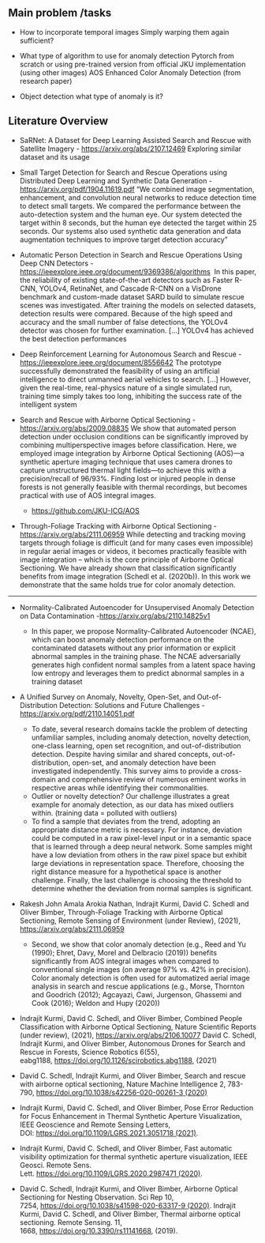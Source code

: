 
## Main problem /tasks




- How to incorporate temporal images
Simply warping them again sufficient?

- What type of algorithm to use for anomaly detection
Pytorch from scratch or using pre-trained version from official JKU implementation (using other images)
AOS Enhanced Color Anomaly Detection (from research paper)

- Object detection what type of anomaly is it?







## Literature Overview




- SaRNet: A Dataset for Deep Learning Assisted Search and Rescue with Satellite Imagery - https://arxiv.org/abs/2107.12469
Exploring similar dataset and its usage

- Small Target Detection for Search and Rescue Operations using Distributed Deep Learning and Synthetic Data Generation - https://arxiv.org/pdf/1904.11619.pdf
“We combined image segmentation, enhancement, and convolution neural networks to reduce detection time to detect small targets. We compared the performance between the auto-detection system and the human eye. Our system detected the target within 8 seconds, but the human eye detected the target within 25 seconds. Our systems also used synthetic data generation and data augmentation techniques to improve target detection accuracy”
- Automatic Person Detection in Search and Rescue Operations Using Deep CNN Detectors - https://ieeexplore.ieee.org/document/9369386/algorithms
 In this paper, the reliability of existing state-of-the-art detectors such as Faster R-CNN, YOLOv4, RetinaNet, and Cascade R-CNN on a VisDrone benchmark and custom-made dataset SARD build to simulate rescue scenes was investigated. After training the models on selected datasets, detection results were compared. Because of the high speed and accuracy and the small number of false detections, the YOLOv4 detector was chosen for further examination. […] YOLOv4 has achieved the best detection performances 

- Deep Reinforcement Learning for Autonomous Search and Rescue - https://ieeexplore.ieee.org/document/8556642
The prototype successfully demonstrated the feasibility of using an artificial intelligence to direct unmanned aerial vehicles to search. […] However, given the real-time, real-physics nature of a single simulated run, training time simply takes too long, inhibiting the success rate of the intelligent system




- Search and Rescue with Airborne Optical Sectioning - https://arxiv.org/abs/2009.08835
We show that automated person detection under occlusion conditions can be significantly improved by combining multiperspective images before classification. Here, we employed image integration by Airborne Optical Sectioning (AOS)—a synthetic aperture imaging technique that uses camera drones to capture unstructured thermal light fields—to achieve this with a precision/recall of 96/93%. Finding lost or injured people in dense forests is not generally feasible with thermal recordings, but becomes practical with use of AOS integral images.
  - https://github.com/JKU-ICG/AOS

- Through-Foliage Tracking with Airborne Optical Sectioning - https://arxiv.org/abs/2111.06959
While detecting and tracking moving targets through foliage is difficult (and for many cases even impossible) in regular aerial images or videos, it becomes practically feasible with image integration – which is the core principle of Airborne Optical Sectioning. We have already shown that classification significantly benefits from image integration (Schedl et al. (2020b)). In this work we demonstrate that the same holds true for color anomaly detection.


---

- Normality-Calibrated Autoencoder for Unsupervised Anomaly Detection on Data Contamination -https://arxiv.org/abs/2110.14825v1
  - In this paper, we propose Normality-Calibrated Autoencoder (NCAE), which can boost anomaly detection performance on the contaminated datasets without any prior information or explicit abnormal samples in the training phase. The NCAE adversarially generates high confident normal samples from a latent space having low entropy and leverages them to predict abnormal samples in a training dataset

- A Unified Survey on Anomaly, Novelty, Open-Set, and Out-of-Distribution Detection: Solutions and Future Challenges - https://arxiv.org/pdf/2110.14051.pdf
  - To date, several research domains tackle the problem of detecting unfamiliar samples, including anomaly detection, novelty detection, one-class learning, open set recognition, and out-of-distribution detection. Despite having similar and shared concepts, out-of-distribution, open-set, and anomaly detection have been investigated independently. This survey aims to provide a cross-domain and comprehensive review of numerous eminent works in respective areas while identifying their commonalities.
  - Outlier or novelty detection? Our challenge illustrates a great example for anomaly detection, as our data has mixed outliers within. (training data = polluted with outliers)
  - To find a sample that deviates from the trend, adopting an appropriate distance metric is necessary. For instance, deviation could be computed in a raw pixel-level input or in a semantic space that is learned through a deep neural network. Some samples might have a low deviation from others in the raw pixel space but exhibit large deviations in representation space. Therefore, choosing the right distance measure for a hypothetical space is another challenge. Finally, the last challenge is choosing the threshold to determine whether the deviation from normal samples is significant.




- Rakesh John Amala Arokia Nathan, Indrajit Kurmi, David C. Schedl and Oliver Bimber, Through-Foliage Tracking with Airborne Optical Sectioning, Remote Sensing of Environment (under Review), (2021), https://arxiv.org/abs/2111.06959
  - Second, we show that color anomaly detection (e.g., Reed and Yu (1990); Ehret, Davy, Morel and Delbracio (2019)) benefits significantly from AOS integral images when compared to conventional single images (on average 97% vs. 42% in precision). Color anomaly detection is often used for automatized aerial image analysis in search and rescue applications (e.g., Morse, Thornton and Goodrich (2012); Agcayazi, Cawi, Jurgenson, Ghassemi and Cook (2016); Weldon and Hupy (2020))
- Indrajit Kurmi, David C. Schedl, and Oliver Bimber, Combined People Classification with Airborne Optical Sectioning, Nature Scientific Reports (under review), (2021), https://arxiv.org/abs/2106.10077
David C. Schedl, Indrajit Kurmi, and Oliver Bimber, Autonomous Drones for Search and Rescue in Forests, Science Robotics 6(55), eabg1188, https://doi.org/10.1126/scirobotics.abg1188, (2021)
- David C. Schedl, Indrajit Kurmi, and Oliver Bimber, Search and rescue with airborne optical sectioning, Nature Machine Intelligence 2, 783-790, https://doi.org/10.1038/s42256-020-00261-3 (2020)
- Indrajit Kurmi, David C. Schedl, and Oliver Bimber, Pose Error Reduction for Focus Enhancement in Thermal Synthetic Aperture Visualization, IEEE Geoscience and Remote Sensing Letters, DOI: https://doi.org/10.1109/LGRS.2021.3051718 (2021).
- Indrajit Kurmi, David C. Schedl, and Oliver Bimber, Fast automatic visibility optimization for thermal synthetic aperture visualization, IEEE Geosci. Remote Sens. Lett. https://doi.org/10.1109/LGRS.2020.2987471 (2020).
- David C. Schedl, Indrajit Kurmi, and Oliver Bimber, Airborne Optical Sectioning for Nesting Observation. Sci Rep 10, 7254, https://doi.org/10.1038/s41598-020-63317-9 (2020).
Indrajit Kurmi, David C. Schedl, and Oliver Bimber, Thermal airborne optical sectioning. Remote Sensing. 11, 1668, https://doi.org/10.3390/rs11141668, (2019).


